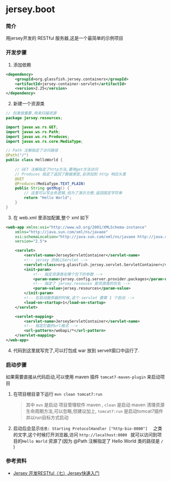 # jersey.boot

### 简介

用jersey开发的 RESTful 服务器,这是一个最简单的示例项目

### 开发步骤

1. 添加依赖

```xml
<dependency>
	<groupId>org.glassfish.jersey.containers</groupId>
	<artifactId>jersey-container-servlet</artifactId>
	<version>2.25</version>
</dependency>
```

2. 新建一个资源类

```java
// 包类很重要,用来扫描资源
package jersey.resources;

import javax.ws.rs.GET;
import javax.ws.rs.Path;
import javax.ws.rs.Produces;
import javax.ws.rs.core.MediaType;

// Path 注解指定了访问路径
@Path("/")
public class HelloWorld {
	
	// GET 注解指定了http方法,要用get方法访问
	// Produces 指定了返回了数据类型,会添加到 http 响应头里
	@GET
	@Produces(MediaType.TEXT_PLAIN)
	public String getMsg() {
		// 这里可以写业务逻辑,但为了演示方便,返回固定字符串
		return "Hello World";
	}
}

```

3. 在 web.xml 里添加配置,整个 xml 如下

```xml
<web-app xmlns:xsi="http://www.w3.org/2001/XMLSchema-instance"
	xmlns="http://java.sun.com/xml/ns/javaee"
	xsi:schemaLocation="http://java.sun.com/xml/ns/javaee http://java.sun.com/xml/ns/javaee/web-app_2_5.xsd"
	version="2.5">

	<servlet>
		<servlet-name>JerseyServletContainer</servlet-name>
		<!-- jersey 的核心Servlet -->
		<servlet-class>org.glassfish.jersey.servlet.ServletContainer</servlet-class>
		<init-param>
			<!-- 指定资源类在哪个包下的参数 -->
			<param-name>jersey.config.server.provider.packages</param-name>
			<!-- 指定了 jersey.resouces 是资源类的包名 -->
			<param-value>jersey.resources</param-value>
		</init-param>
		<!-- 在启动服务器的时候,这个 servlet 要第 1 个启动 -->
		<load-on-startup>1</load-on-startup>
	</servlet>

	<servlet-mapping>
		<servlet-name>JerseyServletContainer</servlet-name>
		<!-- 指定拦截的url格式 -->
		<url-pattern>/webapi/*</url-pattern>
	</servlet-mapping>
</web-app>

```

4. 代码到这里就写完了,可以打包成 war 放到 servelt窗口中运行了.

### 启动步骤

如果需要直接从代码启动,可以使用 maven 插件 `tomcat7-maven-plugin` 来启动项目

1. 在项目根目录下运行 `mvn clean tomcat7:run` 
	> 其中 `mvn` 是启动 项目管理软件 maven , `clean` 是启动 maven 清理资源生命周期方法,可以忽略,但建议加上, `tomcat7:run` 是启动tomcat7插件并以run目标方式启动
2. 启动后会显示`信息: Starting ProtocolHandler ["http-bio-8080"]  ` 之类的文字,这个时候打开浏览器,访问 `http://localhost:8080 ` 就可以访问到项目的`Hello World` 资源了(因为 @Path 注解指定了 Hello World 类的路径是 `/` )

### 参考资料

-  [Jersey 开发RESTful（七）Jersey快速入门](https://www.jianshu.com/p/88f97b90963c)